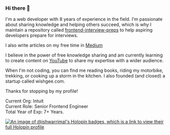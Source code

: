 ### Hi there 👋

I'm a web developer with 8 years of experience in the field. I'm passionate about sharing knowledge and helping others succeed, which is why I maintain a repository called [frontend-interview-preps](https://github.com/ishwarrimal/frontend-interview-preps) to help aspiring developers prepare for interviews.  

I also write articles on my free time in [Medium](https://ishwar-rimal.medium.com/)  

I believe in the power of free knowledge sharing and am currently learning to create content on [YouTube](https://www.youtube.com/channel/UCm1NpJ02h-Ij8CVR2hVXZEw) to share my expertise with a wider audience.  

When I'm not coding, you can find me reading books, riding my motorbike, trekking, or cooking up a storm in the kitchen. I also founded (and closed) a startup called wishgee.com.

Thanks for stopping by my profile!

Current Org: Intuit  
Current Role: Senior Frontend Engineer  
Total Year of Exp: 7+ Years.


[![An image of @ishwarrimal's Holopin badges, which is a link to view their full Holopin profile](https://holopin.me/ishwarrimal)](https://holopin.io/@ishwarrimal)
